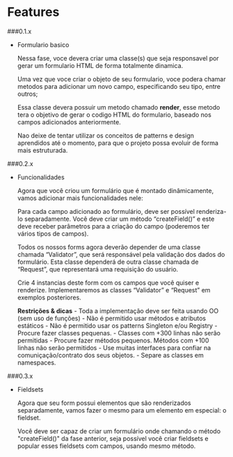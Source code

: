 # Features

###0.1.x

- Formulario basico


    Nessa fase, voce devera criar uma classe(s) que seja responsavel por gerar um formulario HTML de forma totalmente dinamica.

    Uma vez que voce criar o objeto de seu formulario, voce podera chamar metodos para adicionar um novo campo, especificando seu tipo, entre outros;

    Essa classe devera possuir um metodo chamado **render**, esse metodo tera o objetivo de gerar o codigo HTML do formulario, baseado nos campos adicionados anteriormente.

    Nao deixe de tentar utilizar os conceitos de patterns e design aprendidos até o momento, para que o projeto possa evoluir de forma mais estruturada.


###0.2.x

- Funcionalidades


    Agora que você criou um formulário que é montado dinâmicamente, vamos adicionar mais funcionalidades nele:

	Para cada campo adicionado ao formulário, deve ser possível renderiza-lo separadamente. Você deve criar um método “createField()” e este deve receber parâmetros para a criação do campo (poderemos ter vários tipos de campos).

	Todos os nossos forms agora deverão depender de uma classe chamada “Validator”, que será responsável pela validação dos dados do formulário. Esta classe dependerá de outra classe chamada de “Request”, que representará uma requisição do usuário.

	Crie 4 instancias deste form com os campos que você quiser e renderize. Implementaremos as classes “Validator” e “Request” em exemplos posteriores.

	**Restrições & dicas**
		- Toda a implementação deve ser feita usando OO (sem uso de funções)
		- Não é permitido usar métodos e atributos estáticos
		- Não é permitido usar os patterns Singleton e/ou Registry
		- Procure fazer classes pequenas.
		- Classes com +300 linhas não serão permitidas
		- Procure fazer métodos pequenos. Métodos com +100 linhas não serão permitidos
		- Use muitas interfaces para confiar na comuniçação/contrato dos seus objetos.
		- Separe as classes em namespaces.

###0.3.x

- Fieldsets

    Agora que seu form possui elementos que são renderizados separadamente, vamos fazer o mesmo para um elemento em especial: o fieldset.

    Você deve ser capaz de criar um formulário onde chamando o método "createField()" da fase anterior, seja possível você criar fieldsets e popular esses fieldsets com campos, usando mesmo método.